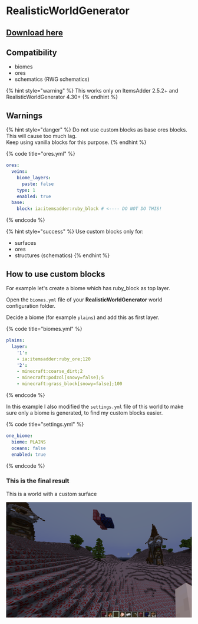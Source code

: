 # RealisticWorldGenerator

## [Download here](https://www.spigotmc.org/resources/realisticworldgenerator-1-8-8-1-16-x.15905/)

## Compatibility

* biomes
* ores
* schematics (RWG schematics)

{% hint style="warning" %}
This works only on ItemsAdder 2.5.2+ and RealisticWorldGenerator 4.30+
{% endhint %}

## Warnings

{% hint style="danger" %}
Do not use custom blocks as base ores blocks. This will cause too much lag.\
Keep using vanilla blocks for this purpose.
{% endhint %}

{% code title="ores.yml" %}
```yaml
ores:
  veins:
    biome_layers:
      paste: false
    type: 1
    enabled: true
  base:
    block: ia:itemsadder:ruby_block # <---- DO NOT DO THIS!
```
{% endcode %}

{% hint style="success" %}
Use custom blocks only for:

* surfaces
* ores
* structures (schematics)
{% endhint %}

## How to use custom blocks

For example let's create a biome which has ruby\_block as top layer.

Open the `biomes.yml` file of your **RealisticWorldGenerator** world configuration folder.

Decide a biome (for example `plains`) and add this as first layer.

{% code title="biomes.yml" %}
```yaml
plains:
  layer:
    '1':
    - ia:itemsadder:ruby_ore;120
    '2':
    - minecraft:coarse_dirt;2
    - minecraft:podzol[snowy=false];5
    - minecraft:grass_block[snowy=false];100
```
{% endcode %}

In this example I also modified the `settings.yml` file of this world to make sure only a biome is generated, to find my custom blocks easier.

{% code title="settings.yml" %}
```yaml
one_biome:
  biome: PLAINS
  oceans: false
  enabled: true
```
{% endcode %}

### This is the final result

This is a world with a custom surface

![](<../../.gitbook/assets/image (192).png>)



